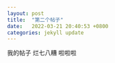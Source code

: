 ```yaml
---
layout: post
title:  "第二个帖子"
date:   2022-03-21 20:40:53 +0800
categories: jekyll update
---
```

我的帖子
烂七八糟
啦啦啦
